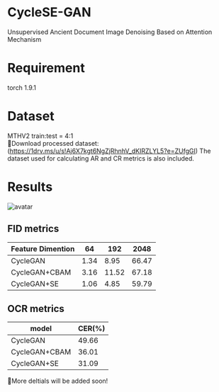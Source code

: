 # CycleSE-GAN
Unsupervised Ancient Document Image Denoising Based on Attention Mechanism

# Requirement
  torch 1.9.1

# Dataset
  MTHV2 train:test = 4:1  
  :link:Download processed dataset:(https://1drv.ms/u/s!Aj6X7kgt6NgZjRhnhV_dKIRZLYL5?e=ZUfgGI)
  The dataset used for calculating AR and CR metrics is also included.
  
# Results
![avatar](https://github.com/RylonW/CycleSE-GAN/blob/main/pic/denoise_result.png)


## FID metrics
| Feature Dimention  | 64 | 192    | 2048  |
|--------|------------|-------   |--------|
| CycleGAN | 1.34    | 8.95   | 66.47 | 
| CycleGAN+CBAM | 3.16    | 11.52   | 67.18 |
| CycleGAN+SE | 1.06    | 4.85   | 59.79 | 

## OCR metrics
| model  | CER(%) | 
|--------|------------|
| CycleGAN | 49.66    |
| CycleGAN+CBAM | 36.01    |
| CycleGAN+SE | 31.09    |

:cherries:More deltials will be added soon!

